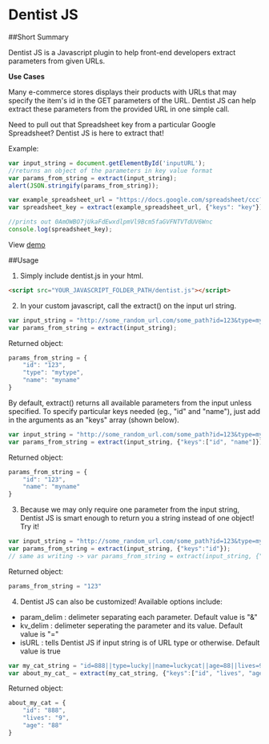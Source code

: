 # Dentist JS

##Short Summary

Dentist JS is a Javascript plugin to help front-end developers extract parameters from given URLs.

**Use Cases**

Many e-commerce stores displays their products with URLs that may specify the item's id in the GET parameters of the URL. Dentist JS can help extract these parameters from the provided URL in one simple call.

Need to pull out that Spreadsheet key from a particular Google Spreadsheet? Dentist JS is here to extract that!

Example:

```javascript
var input_string = document.getElementById('inputURL');
//returns an object of the parameters in key value format
var params_from_string = extract(input_string);
alert(JSON.stringify(params_from_string));
```

```javascript
var example_spreadsheet_url = "https://docs.google.com/spreadsheet/ccc?key=0AmOWBO7jUkaFdEwxdlpmVl9Bcm5faGVFNTVTdUV6Wnc&usp=drive_web#gid=0";
var spreadsheet_key = extract(example_spreadsheet_url, {"keys": "key"})

//prints out 0AmOWBO7jUkaFdEwxdlpmVl9Bcm5faGVFNTVTdUV6Wnc
console.log(spreadsheet_key);
```

View [demo](../index.html)

##Usage

1. Simply include dentist.js in your html.

```html
<script src="YOUR_JAVASCRIPT_FOLDER_PATH/dentist.js"></script>
```

2. In your custom javascript, call the extract() on the input url string.

```javascript
var input_string = "http://some_random_url.com/some_path?id=123&type=mytype&name=myname";
var params_from_string = extract(input_string);
```

Returned object:
```javascript
params_from_string = {
	"id": "123",
	"type": "mytype",
	"name": "myname"
}
```

By default, extract() returns all available parameters from the input unless specified. To specify particular keys needed (eg., "id" and "name"), just add in the arguments as an "keys" array (shown below).

```javascript
var input_string = "http://some_random_url.com/some_path?id=123&type=mytype&name=myname";
var params_from_string = extract(input_string, {"keys":["id", "name"]});
```

Returned object:
```javascript
params_from_string = {
	"id": "123",
	"name": "myname"
}
```

3. Because we may only require one parameter from the input string, Dentist JS is smart enough to return you a string instead of one object! Try it!

```javascript
var input_string = "http://some_random_url.com/some_path?id=123&type=mytype&name=myname"
var params_from_string = extract(input_string, {"keys":"id"});
// same as writing -> var params_from_string = extract(input_string, {"keys":["id"]});
```

Returned object:
```javascript
params_from_string = "123"
```

4. Dentist JS can also be customized! Available options include:

+ param_delim : delimeter separating each parameter. Default value is "&"
+ kv_delim : delimeter seperating the parameter and its value. Default value is "="
+ isURL : tells Dentist JS if input string is of URL type or otherwise. Default value is true

```javascript
var my_cat_string = "id=888||type=lucky||name=luckycat||age=88||lives=9"
var about_my_cat_ = extract(my_cat_string, {"keys":["id", "lives", "age"], "param_delim": "||", isURL: false});
```

Returned object:
```javascript
about_my_cat = {
	"id": "888",
	"lives": "9",
	"age": "88"
}
```

